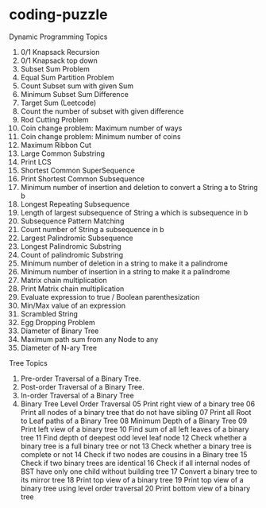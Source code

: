 # coding-puzzle
Dynamic Programming Topics

01. 0/1 Knapsack Recursion
02. 0/1 Knapsack top down
03. Subset Sum Problem
04. Equal Sum Partition Problem
05. Count Subset sum with given Sum
06. Minimum Subset Sum Difference
07. Target Sum (Leetcode)
08. Count the number of subset with given difference
09. Rod Cutting Problem
10. Coin change problem: Maximum number of ways
11. Coin change problem: Minimum number of coins
12. Maximum Ribbon Cut
13. Large Common Substring
14. Print LCS
15. Shortest Common SuperSequence
16. Print Shortest Common Subsequence
17. Minimum number of insertion and deletion to convert a String a to String b
18. Longest Repeating Subsequence
19. Length of largest subsequence of String a which is subsequence in b
20. Subsequence Pattern Matching
21. Count number of String a subsequence in b
22. Largest Palindromic Subsequence
23. Longest Palindromic Substring
24. Count of palindromic Substring
25. Minimum number of deletion in a string to make it a palindrome
26. Minimum number of insertion in a string to make it a palindrome
27. Matrix chain multiplication
28. Print Matrix chain multiplication
29. Evaluate expression to true / Boolean parenthesization
30. Min/Max value of an expression
31. Scrambled String
32. Egg Dropping Problem
33. Diameter of Binary Tree
34. Maximum path sum from any Node to any
35. Diameter of N-ary Tree

Tree Topics

01. Pre-order Traversal of a Binary Tree.
02. Post-order Traversal of a Binary Tree.
03. In-order Traversal of a Binary Tree
04. Binary Tree Level Order Traversal
05  Print right view of a binary tree
06  Print all nodes of a binary tree that do not have sibling
07  Print all Root to Leaf paths of a Binary Tree
08  Minimum Depth of a Binary Tree
09  Print left view of a binary tree
10  Find sum of all left leaves of a binary tree
11  Find depth of deepest odd level leaf node
12  Check whether a binary tree is a full binary tree or not
13  Check whether a binary tree is complete or not
14  Check if two nodes are cousins in a Binary tree
15  Check if two binary trees are identical
16  Check if all internal nodes of BST have only one child without building tree
17  Convert a binary tree to its mirror tree
18  Print top view of a binary tree
19  Print top view of a binary tree using level order traversal
20  Print bottom view of a binary tree